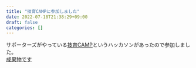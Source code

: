 ```yaml
---
title: "技育CAMPに参加しました"
date: 2022-07-18T21:38:29+09:00
draft: false
categories: []
---
```

サポーターズがやっている[技育CAMP](https://talent.supporterz.jp/geekcamp/)というハッカソンがあったので参加しました。    
[成果物です](https://github.com/PenguinCabinet/Writer-Stock)

